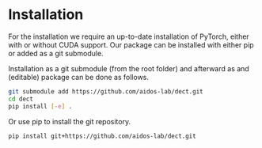 # Installation

For the installation we require an up-to-date installation of PyTorch, either
with or without CUDA support. Our package can be installed with either 
pip or added as a git submodule.

Installation as a git submodule (from the root folder) and afterward as and (editable) package can be done as follows. 
```sh
git submodule add https://github.com/aidos-lab/dect.git
cd dect
pip install [-e] .
```

Or use pip to install the git repository.
   
```sh
pip install git+https://github.com/aidos-lab/dect.git
```
